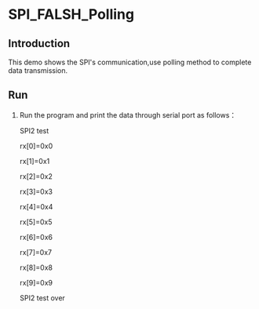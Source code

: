 # SPI_FALSH_Polling

## Introduction

This demo shows the SPI's communication,use polling method to complete data transmission.

## Run

1. Run the program and print the data through serial port as follows：

   SPI2 test

   rx[0]=0x0

   rx[1]=0x1

   rx[2]=0x2

   rx[3]=0x3

   rx[4]=0x4

   rx[5]=0x5

   rx[6]=0x6

   rx[7]=0x7

   rx[8]=0x8

   rx[9]=0x9

   SPI2 test over

   

   

   

   
